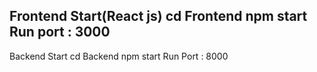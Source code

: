 Frontend Start(React js)
cd Frontend
npm start
Run port : 3000
-------------------------
Backend Start
cd Backend 
npm start
Run Port : 8000
